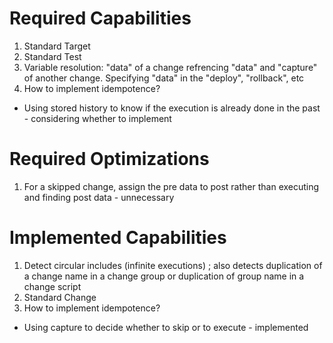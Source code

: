 # Required Capabilities
1. Standard Target
2. Standard Test
3. Variable resolution: "data" of a change refrencing "data" and "capture" of another change. Specifying "data" in the "deploy", "rollback", etc
4. How to implement idempotence?
  * Using stored history to know if the execution is already done in the past - considering whether to implement
# Required Optimizations
1. For a skipped change, assign the pre data to post rather than executing and finding post data - unnecessary
# Implemented Capabilities
1. Detect circular includes (infinite executions) ; also detects duplication of a change name in a change group or duplication of group name in a change script
2. Standard Change
3. How to implement idempotence?
  * Using capture to decide whether to skip or to execute - implemented

